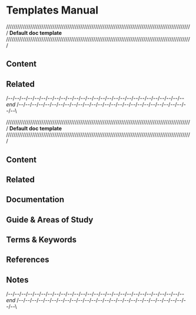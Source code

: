 Templates Manual
=============

////////////////////////////////////////////////////////////////////////////////////////////////////
**Default doc template**
////////////////////////////////////////////////////////////////////////////////////////////////////

Content
---------------


Related
----------------------------


/--\/--\/--\/--\/--\/--\/--\/--\/--\/--\/--\/--\/--\/--\/--\/--\/--\/--\/--\/--\/--\/--\/--\/--\/--\/--\/--\
*end*
/--\/--\/--\/--\/--\/--\/--\/--\/--\/--\/--\/--\/--\/--\/--\/--\/--\/--\/--\/--\/--\/--\/--\/--\/--\/--\/--\

////////////////////////////////////////////////////////////////////////////////////////////////////
**Default doc template**
////////////////////////////////////////////////////////////////////////////////////////////////////


Content
---------------


Related
----------------------------


Documentation
-------------

Guide & Areas of Study
-----------------------


Terms & Keywords
----------------


References
----------

Notes
-----


/--\/--\/--\/--\/--\/--\/--\/--\/--\/--\/--\/--\/--\/--\/--\/--\/--\/--\/--\/--\/--\/--\/--\/--\/--\/--\/--\
*end*
/--\/--\/--\/--\/--\/--\/--\/--\/--\/--\/--\/--\/--\/--\/--\/--\/--\/--\/--\/--\/--\/--\/--\/--\/--\/--\/--\
